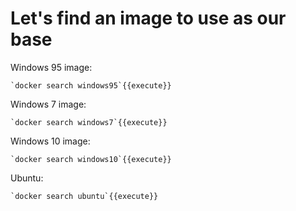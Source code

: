 # Let's find an image to use as our base

Windows 95 image:

	`docker search windows95`{{execute}}

Windows 7 image:

	`docker search windows7`{{execute}}

Windows 10 image:

	`docker search windows10`{{execute}}

Ubuntu:

	`docker search ubuntu`{{execute}}